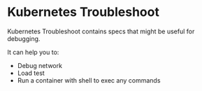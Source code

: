 # Kubernetes Troubleshoot

Kubernetes Troubleshoot contains specs that might be useful for debugging.

It can help you to:
- Debug network
- Load test
- Run a container with shell to exec any commands


